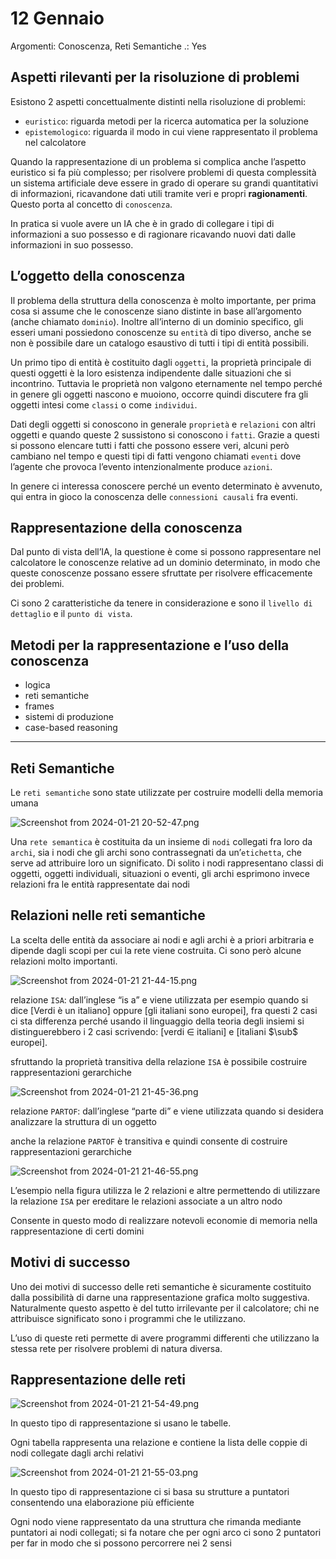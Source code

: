 # 12 Gennaio

Argomenti: Conoscenza, Reti Semantiche
.: Yes

## Aspetti rilevanti per la risoluzione di problemi

Esistono 2 aspetti concettualmente distinti nella risoluzione di problemi:

- `euristico`: riguarda metodi per la ricerca automatica per la soluzione
- `epistemologico`: riguarda il modo in cui viene rappresentato il problema nel calcolatore

Quando la rappresentazione di un problema si complica anche l’aspetto euristico si fa più complesso; per risolvere problemi di questa complessità un sistema artificiale deve essere in grado di operare su grandi quantitativi di informazioni, ricavandone dati utili tramite veri e propri **ragionamenti**. Questo porta al concetto di `conoscenza`.

In pratica si vuole avere un IA che è in grado di collegare i tipi di informazioni a suo possesso e di ragionare ricavando nuovi dati dalle informazioni in suo possesso.

## L’oggetto della conoscenza

Il problema della struttura della conoscenza è molto importante, per prima cosa si assume che le conoscenze siano distinte in base all’argomento (anche chiamato `dominio`). Inoltre all’interno di un dominio specifico, gli esseri umani possiedono conoscenze su `entità` di tipo diverso, anche se non è possibile dare un catalogo esaustivo di tutti i tipi di entità possibili.

Un primo tipo di entità è costituito dagli `oggetti`, la proprietà principale di questi oggetti è la loro esistenza indipendente dalle situazioni che si incontrino. Tuttavia le proprietà non valgono eternamente nel tempo perché in genere gli oggetti nascono e muoiono, occorre quindi discutere fra gli oggetti intesi come `classi` o come `individui`.

Dati degli oggetti si conoscono in generale `proprietà` e `relazioni` con altri oggetti e quando queste 2 sussistono si conoscono i `fatti`. Grazie a questi si possono elencare tutti i fatti che possono essere veri, alcuni però cambiano nel tempo e questi tipi di fatti vengono chiamati `eventi` dove l’agente che provoca l’evento intenzionalmente produce `azioni`.

In genere ci interessa conoscere perché un evento determinato è avvenuto, qui entra in gioco la conoscenza delle `connessioni causali` fra eventi.

## Rappresentazione della conoscenza

Dal punto di vista dell’IA, la questione è come si possono rappresentare nel calcolatore le conoscenze relative ad un dominio determinato, in modo che queste conoscenze possano essere sfruttate per risolvere efficacemente dei problemi.

Ci sono 2 caratteristiche da tenere in considerazione e sono il `livello di dettaglio` e il `punto di vista`.

## Metodi per la rappresentazione e l’uso della conoscenza

- logica
- reti semantiche
- frames
- sistemi di produzione
- case-based reasoning

---

## Reti Semantiche

Le `reti semantiche` sono state utilizzate per costruire modelli della memoria umana

![Screenshot from 2024-01-21 20-52-47.png](Screenshot_from_2024-01-21_20-52-47.png)

Una `rete semantica` è costituita da un insieme di `nodi` collegati fra loro da `archi`, sia i nodi che gli archi sono contrassegnati da un’`etichetta`, che serve ad attribuire loro un significato. Di solito i nodi rappresentano classi di oggetti, oggetti individuali, situazioni o eventi, gli archi esprimono invece relazioni fra le entità rappresentate dai nodi

## Relazioni nelle reti semantiche

La scelta delle entità da associare ai nodi e agli archi è a priori arbitraria e dipende dagli scopi per cui la rete viene costruita. Ci sono però alcune relazioni molto importanti.

![Screenshot from 2024-01-21 21-44-15.png](Screenshot_from_2024-01-21_21-44-15.png)

relazione `ISA`: dall’inglese “is a” e viene utilizzata per esempio quando si dice [Verdi è un italiano] oppure [gli italiani sono europei], fra questi 2 casi ci sta differenza perché usando il linguaggio della teoria degli insiemi si distinguerebbero i 2 casi scrivendo: [verdi $\in$ italiani] e [italiani $\sub$ europei].

sfruttando la proprietà transitiva della relazione `ISA` è possibile costruire rappresentazioni gerarchiche

![Screenshot from 2024-01-21 21-45-36.png](Screenshot_from_2024-01-21_21-45-36.png)

relazione `PARTOF`: dall’inglese “parte di” e viene utilizzata quando si desidera analizzare la struttura di un oggetto

anche la relazione `PARTOF` è transitiva e quindi consente di costruire rappresentazioni gerarchiche

![Screenshot from 2024-01-21 21-46-55.png](Screenshot_from_2024-01-21_21-46-55.png)

L’esempio nella figura utilizza le 2 relazioni e altre permettendo di utilizzare la relazione `ISA` per ereditare le relazioni associate a un altro nodo

Consente in questo modo di realizzare notevoli economie di memoria nella rappresentazione di certi domini

## Motivi di successo

Uno dei motivi di successo delle reti semantiche è sicuramente costituito dalla possibilità di darne una rappresentazione grafica molto suggestiva. Naturalmente questo aspetto è del tutto irrilevante per il calcolatore; chi ne attribuisce significato sono i programmi che le utilizzano.

L’uso di queste reti permette di avere programmi differenti che utilizzano la stessa rete per risolvere problemi di natura diversa.

## Rappresentazione delle reti

![Screenshot from 2024-01-21 21-54-49.png](Screenshot_from_2024-01-21_21-54-49.png)

In questo tipo di rappresentazione si usano le tabelle.

Ogni tabella rappresenta una relazione e contiene la lista delle coppie di nodi collegate dagli archi relativi

![Screenshot from 2024-01-21 21-55-03.png](Screenshot_from_2024-01-21_21-55-03.png)

In questo tipo di rappresentazione ci si basa su strutture a puntatori consentendo una elaborazione più efficiente

Ogni nodo viene rappresentato da una struttura che rimanda mediante puntatori ai nodi collegati; si fa notare che per ogni arco ci sono 2 puntatori per far in modo che si possono percorrere nei 2 sensi